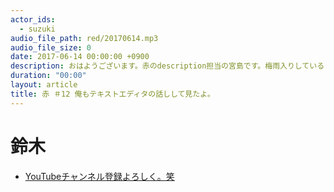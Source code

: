 ```yaml
---
actor_ids:
  - suzuki
audio_file_path: red/20170614.mp3
audio_file_size: 0
date: 2017-06-14 00:00:00 +0900
description: おはようございます。赤のdescription担当の宮島です。梅雨入りしているっぽいですが、皆さんいかがお過ごしですか？僕の今日の目標はセブンイレブンで印刷することです！
duration: "00:00"
layout: article
title: 赤 ＃12 俺もテキストエディタの話しして見たよ。
---
```

# 鈴木
* [YouTubeチャンネル登録よろしく。笑](https://www.youtube.com/channel/UCqTozqKO5AWD8OccCnW3Rvw)
